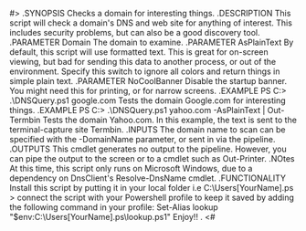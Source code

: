 #>
.SYNOPSIS
Checks a domain for interesting things.
.DESCRIPTION 
This script will check a domain's DNS and web site for anything of interest.  This includes security problems, but can also be a good discovery tool.
.PARAMETER Domain
The domain to examine.
.PARAMETER AsPlainText
By default, this script will use formatted text.  This is great for on-screen viewing, but bad for sending this data to another process, or out of the environment.  Specify this switch to ignore all colors and return things in simple plain text.
.PARAMETER NoCoolBanner
Disable the startup banner.  You might need this for printing, or for narrow screens.
.EXAMPLE
PS C:\> .\DNSQuery.ps1 google.com
Tests the domain Google.com for interesting things.
.EXAMPLE
PS C:\> .\DNSQuery.ps1 yahoo.com -AsPlainText | Out-Termbin
Tests the domain Yahoo.com.  In this example, the text is sent to the terminal-capture site Termbin.
.INPUTS
The domain name to scan can be specified with the -DomainName parameter, or sent in via the pipeline.
.OUTPUTS
This cmdlet generates no output to the pipeline.  However, you can pipe the output to the screen or to a cmdlet such as Out-Printer.
.NOtes
At this time, this script only runs on Microsoft Windows, due to a dependency on DnsClient's Resolve-DnsName cmdlet.
.FUNCTIONALITY
Install this script by putting it in your local folder i.e C:\Users\[YourName]\.ps > connect the script with your Powershell profile to keep it saved by adding the following command in your profile: Set-Alias lookup "$env:C:\Users\[YourName]\.ps\lookup.ps1"
Enjoy!!
.
<#